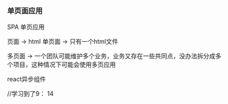 ### 单页面应用
SPA 单页应用

页面 -> html
单页面 -> 只有一个html文件

多页面 -> 一个团队可能维护多个业务，业务又存在一些共同点，没办法拆分成多个项目，这种情况下可能会使用多页应用

react异步组件

//学习到了9： 14